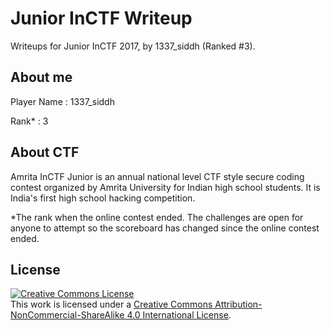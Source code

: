 # Junior InCTF Writeup
Writeups for Junior InCTF 2017, by 1337_siddh (Ranked #3).

## About me

Player Name : 1337_siddh

Rank* : 3

## About CTF

Amrita InCTF Junior is an annual national level CTF style secure coding contest organized by Amrita University for Indian high school students. It is India's first high school hacking competition.

*The rank when the online contest ended. The challenges are open for anyone to attempt so the scoreboard has changed since the online contest ended.

## License
<a rel="license" href="http://creativecommons.org/licenses/by-nc-sa/4.0/"><img alt="Creative Commons License" style="border-width:0" src="https://i.creativecommons.org/l/by-nc-sa/4.0/88x31.png" /></a><br />This work is licensed under a <a rel="license" href="http://creativecommons.org/licenses/by-nc-sa/4.0/">Creative Commons Attribution-NonCommercial-ShareAlike 4.0 International License</a>.
